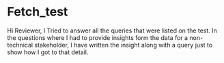 # Fetch_test

Hi Reviewer,
I Tried to answer all the queries that were listed on the test. In the questions where I had to provide insights form the data for a non-technical stakeholder, I have written the insight along with a query just to show how I got to that detail.

